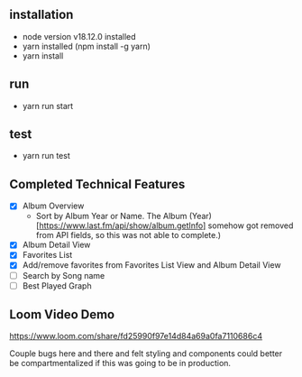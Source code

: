 ## installation 
- node version v18.12.0 installed
- yarn installed (npm install -g yarn)
- yarn install 

## run
- yarn run start 

## test
- yarn run test

## Completed Technical Features
- [x] Album Overview
  - Sort by Album Year or Name. The Album (Year) [https://www.last.fm/api/show/album.getInfo] somehow got removed from API fields, so this was not able to complete.) 
- [x] Album Detail View
- [x] Favorites List
- [x] Add/remove favorites from Favorites List View and Album Detail View
- [ ] Search by Song name 
- [ ] Best Played Graph

## Loom Video Demo
https://www.loom.com/share/fd25990f97e14d84a69a0fa7110686c4 

Couple bugs here and there and felt styling and components could better be compartmentalized if this was going to be in production. 